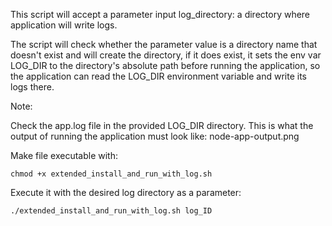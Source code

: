This script will accept a parameter input log_directory: a directory where 
application will write logs.

The script will check whether the parameter value is a directory name that 
doesn't exist and will create the directory, if it does exist, it sets 
the env var LOG_DIR to the directory's absolute path before running the 
application, so the application can read the LOG_DIR environment variable 
and write its logs there.

Note:

Check the app.log file in the provided LOG_DIR directory. This is what the output of running the application must look like: node-app-output.png

Make file executable with:

    chmod +x extended_install_and_run_with_log.sh

Execute it with the desired log directory as a parameter:

    ./extended_install_and_run_with_log.sh log_ID

